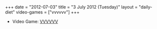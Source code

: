 +++
date = "2012-07-03"
title = "3 July 2012 (Tuesday)"
layout = "daily-diet"
video-games = ["vvvvvv"]
+++


* Video Game: [VVVVVV](/video-games/vvvvvv)